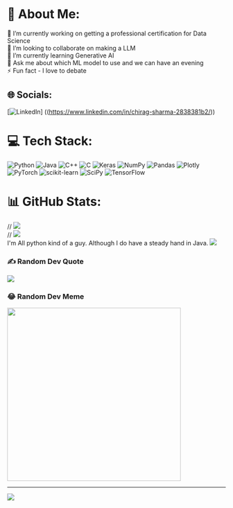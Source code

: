 # 💫 About Me:
🔭 I’m currently working on getting a professional certification for Data Science<br>👯 I’m looking to collaborate on making a LLM<br>🌱 I’m currently learning Generative AI<br>💬 Ask me about which ML model to use and we can have an evening<br>⚡ Fun fact - I love to debate


## 🌐 Socials:
[![LinkedIn](https://img.shields.io/badge/LinkedIn-%230077B5.svg?logo=linkedin&logoColor=white)] ((https://www.linkedin.com/in/chirag-sharma-2838381b2/)) 

# 💻 Tech Stack:
![Python](https://img.shields.io/badge/python-3670A0?style=for-the-badge&logo=python&logoColor=ffdd54) ![Java](https://img.shields.io/badge/java-%23ED8B00.svg?style=for-the-badge&logo=java&logoColor=white) ![C++](https://img.shields.io/badge/c++-%2300599C.svg?style=for-the-badge&logo=c%2B%2B&logoColor=white) ![C](https://img.shields.io/badge/c-%2300599C.svg?style=for-the-badge&logo=c&logoColor=white) ![Keras](https://img.shields.io/badge/Keras-%23D00000.svg?style=for-the-badge&logo=Keras&logoColor=white) ![NumPy](https://img.shields.io/badge/numpy-%23013243.svg?style=for-the-badge&logo=numpy&logoColor=white) ![Pandas](https://img.shields.io/badge/pandas-%23150458.svg?style=for-the-badge&logo=pandas&logoColor=white) ![Plotly](https://img.shields.io/badge/Plotly-%233F4F75.svg?style=for-the-badge&logo=plotly&logoColor=white) ![PyTorch](https://img.shields.io/badge/PyTorch-%23EE4C2C.svg?style=for-the-badge&logo=PyTorch&logoColor=white) ![scikit-learn](https://img.shields.io/badge/scikit--learn-%23F7931E.svg?style=for-the-badge&logo=scikit-learn&logoColor=white) ![SciPy](https://img.shields.io/badge/SciPy-%230C55A5.svg?style=for-the-badge&logo=scipy&logoColor=%white) ![TensorFlow](https://img.shields.io/badge/TensorFlow-%23FF6F00.svg?style=for-the-badge&logo=TensorFlow&logoColor=white)
# 📊 GitHub Stats:
// ![](https://github-readme-stats.vercel.app/api?username=Angel-OF-Immorality&theme=default&hide_border=true&include_all_commits=false&count_private=false)<br/>
// ![](https://github-readme-streak-stats.herokuapp.com/?user=Angel-OF-Immorality&theme=default&hide_border=true)<br/>
I'm All python kind of a guy. Although I do have a steady hand in Java.
![](https://github-readme-stats.vercel.app/api/top-langs/?username=Angel-OF-Immorality&theme=default&hide_border=true&include_all_commits=false&count_private=false&layout=compact)

### ✍️ Random Dev Quote
![](https://quotes-github-readme.vercel.app/api?type=horizontal&theme=radical)

### 😂 Random Dev Meme
<img src='https://randommeme-five.vercel.app/' style="height: 400px;"/>

---
[![](https://visitcount.itsvg.in/api?id=Angel-OF-Immorality&icon=0&color=0)](https://visitcount.itsvg.in)

